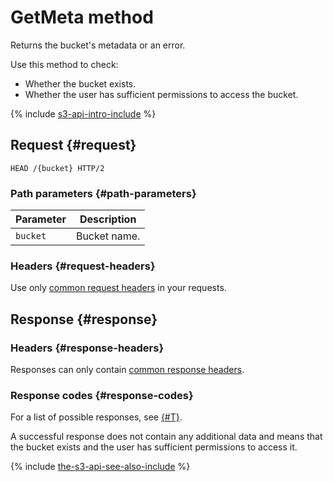 # GetMeta method

Returns the bucket's metadata or an error.

Use this method to check:

- Whether the bucket exists.
- Whether the user has sufficient permissions to access the bucket.

{% include [s3-api-intro-include](../../../../_includes/storage/s3-api-intro-include.md) %}

## Request {#request}

```http
HEAD /{bucket} HTTP/2
```

### Path parameters {#path-parameters}

Parameter | Description
----- | -----
`bucket` | Bucket name.


### Headers {#request-headers}
Use only [common request headers](../common-request-headers.md) in your requests.

## Response {#response}

### Headers {#response-headers}

Responses can only contain [common response headers](../common-response-headers.md).

### Response codes {#response-codes}

For a list of possible responses, see [{#T}](../response-codes.md).

A successful response does not contain any additional data and means that the bucket exists and the user has sufficient permissions to access it.

{% include [the-s3-api-see-also-include](../../../../_includes/storage/the-s3-api-see-also-include.md) %}